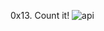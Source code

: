 0x13. Count it!
![api](https://user-images.githubusercontent.com/85587286/210470312-509ae93d-502e-4024-8876-5655dbd60c66.gif)
